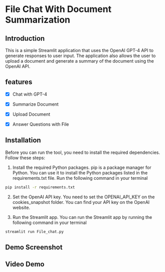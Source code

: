 # File Chat With Document Summarization


## Introduction
This is a simple Streamlit application that uses the OpenAI GPT-4 API to generate responses to user input. The application also allows the user to upload a document and generate a summary of the document using the OpenAI API.

## features

- [x] Chat with GPT-4
- [x] Summarize Document
- [x] Upload Document
- [x] Answer Questions with File


## Installation
Before you can run the tool, you need to install the required dependencies. Follow these steps:
1. Install the required Python packages. pip is a package manager for Python. You can use it to install the Python packages listed in the requirements.txt file. Run the following command in your terminal
```bash
pip install -r requirements.txt
```
2. Set the OpenAI API key. You need to set the OPENAI_API_KEY on the cookies_snapshot folder. You can find your API key on the OpenAI website. 


3. Run the Streamlit app. You can run the Streamlit app by running the following command in your terminal
```bash
streamlit run File_chat.py
```

## Demo Screenshot

## Video Demo
